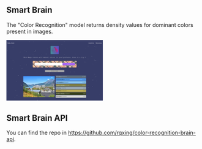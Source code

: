 ## Smart Brain

The "Color Recognition" model returns density values for dominant colors present in images.
<div>    
    <img src="public/example.png" width="50%" alt="color-recognition"/>
</div>

## Smart Brain API
You can find the repo in https://github.com/rqxing/color-recognition-brain-api.